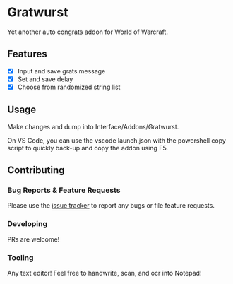 # Gratwurst
Yet another auto congrats addon for World of Warcraft.

## Features

- [x] Input and save grats message
- [x] Set and save delay
- [x] Choose from randomized string list

## Usage

Make changes and dump into Interface/Addons/Gratwurst.

On VS Code, you can use the vscode launch.json with the powershell copy script to quickly back-up and copy the addon using F5.

## Contributing

### Bug Reports & Feature Requests

Please use the [issue tracker](https://github.com/bitobrian/Gratwurst/issues) to report any bugs or file feature requests.

### Developing

PRs are welcome!

### Tooling

Any text editor! Feel free to handwrite, scan, and ocr into Notepad!